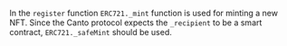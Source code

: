 In the `register` function `ERC721._mint` function is used for minting a new NFT. Since the Canto protocol expects the `_recipient` to be a smart contract, `ERC721._safeMint` should be used.